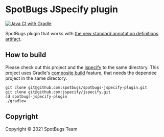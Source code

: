 # SpotBugs JSpecify plugin

[![Java CI with Gradle](https://github.com/spotbugs/spotbugs-jspecify-plugin/actions/workflows/build.yml/badge.svg)](https://github.com/spotbugs/spotbugs-jspecify-plugin/actions/workflows/build.yml)

SpotBugs plugin that works with [the new standard annotation definitions artifact](https://github.com/jspecify/jspecify).

## How to build

Please check out this project and the [jspecify](https://github.com/jspecify/jspecify/) to the same directory.
This project uses Gradle's [composite build](https://docs.gradle.org/current/userguide/composite_builds.html) feature, that needs the dependee project in the same directory.

```shell
git clone git@github.com:spotbugs/spotbugs-jspecify-plugin.git
git clone git@github.com:jspecify/jspecify.git
cd spotbugs-jspecify-plugin
./gradlew
```

## Copyright

Copyright &copy; 2021 SpotBugs Team
